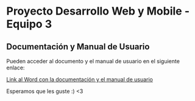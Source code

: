 # Proyecto Desarrollo Web y Mobile - Equipo 3

## Documentación y Manual de Usuario

Pueden acceder al documento y el manual de usuario en el siguiente enlace:

[Link al Word con la documentación y el manual de usuario](https://correoucuedu-my.sharepoint.com/:w:/g/personal/marti_caballero_correo_ucu_edu_uy/EV5Nwim2qKtCu7eeLFHKapUBpyLK9jCQrCgEtqb6hzBuMg?e=ehVoLW)



Esperamos que les guste :) <3

